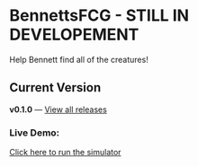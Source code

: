 # BennettsFCG - STILL IN DEVELOPEMENT

Help Bennett find all of the creatures!

## Current Version
**v0.1.0** — [View all releases](https://github.com/jfell13/BennettsFCG/releases)

### Live Demo:
[Click here to run the simulator](https://jfell13.github.io/BennettsFCG/)
